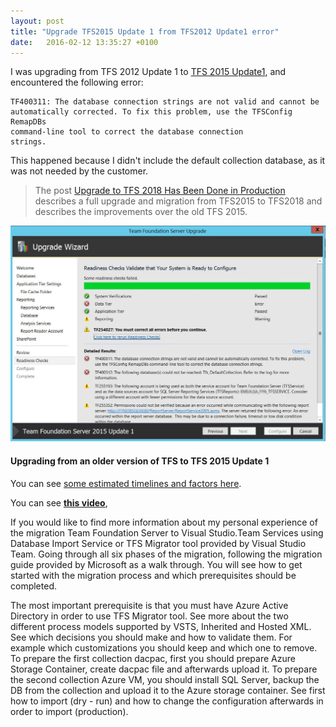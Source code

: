```yaml
---
layout: post
title: "Upgrade TFS2015 Update 1 from TFS2012 Update1 error"
date:   2016-02-12 13:35:27 +0100
---
```


I was upgrading from TFS 2012 Update 1 to [TFS 2015 Update1](https://www.visualstudio.com/en-us/news/tfs2015-update1-vs.aspx), and encountered the following error:

```
TF400311: The database connection strings are not valid and cannot be
automatically corrected. To fix this problem, use the TFSConfig RemapDBs
command-line tool to correct the database connection
strings.
```

This happened because I didn\'t include the default collection database, as it was not
needed by the customer.

>The post [Upgrade to TFS 2018 Has Been Done in Production](https://mohamedradwan-devops.github.io/posts/upgrade-to-tfs-2018-has-been-done-in-production/)
describes a full upgrade and migration from TFS2015 to TFS2018 and
describes the improvements over the old TFS 2015.

[![TFS2015 Update1 Upgrade error](/assets/img/2016/02/tfs2015-update1-upgrade-error.jpg)](/assets/img/2016/02/tfs2015-update1-upgrade-error.jpg)


#### Upgrading from an older version of TFS to TFS 2015 Update 1

You can see [some estimated timelines and factors here](https://mohamedradwan-devops.github.io/posts/how-long-it-will-take-to-upgrade-to-tfs2015-with-update1/).

You can see **[this video](https://www.youtube.com/watch?v=7C6LG6k4wcU&t=4s)**,

If you would like to find more information about my personal experience
of the migration Team Foundation Server to Visual Studio.Team Services
using Database Import Service or TFS Migrator tool provided by Visual
Studio Team. Going through all six phases of the migration, following
the migration guide provided by Microsoft as a walk through. You will
see how to get started with the migration process and which
prerequisites should be completed.

The most important prerequisite is that you must have Azure Active
Directory in order to use TFS Migrator tool. See more about the two
different process models supported by VSTS, Inherited and Hosted XML.
See which decisions you should make and how to validate them. For
example which customizations you should keep and which one to remove. To
prepare the first collection dacpac, first you should prepare Azure
Storage Container, create dacpac file and afterwards upload it. To
prepare the second collection Azure VM, you should install SQL Server,
backup the DB from the collection and upload it to the Azure storage
container. See first how to import (dry - run) and how to change the
configuration afterwards in order to import (production).

